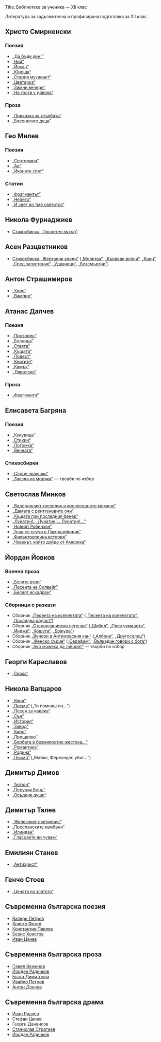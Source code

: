 Title: Библиотека за ученика — XII клас

Литература за задължителна и профилирана подготовка за XII клас.

## Христо Смирненски

### Поезия

* [„Да бъде ден!“](/text/5348)
* [„Ний“](/text/5349)
* [„Йохан“](/text/5365)
* [„Юноша“](/text/5337)
* [„Стария музикант“](/text/5356)
* [„Цветарка“](/text/5359)
* [„Зимни вечери“](/text/5341)
* [„На гости у дявола“](/serie/na-gosti-u-djavola)

### Проза

* [„Приказка за стълбата“](/text/4253)
* [„Босоногите деца“](/text/4255)

## Гео Милев

### Поезия

* [„Септември“](/text/11335)
* [„Ад“](/text/11334)
* [„Иконите спят“](/book/562)

### Статии

* [„Фрагментьт“](/text/11368)
* [„Небето“](/text/11371)
* [„И свет во тме светится“](/text/11385)

## Никола Фурнаджиев

* [Стихосбирка „Пролетен вятър“](http://www.litclub.bg/library/bg/furnajiev/index.html)

## Асен Разцветников

* [Стихосбирка „Жертвени клади“](http://chitanka.info/book/4355-zhertveni-kladilirika) ([„Молитва“](/text/24606), [„Кървави вопли“](/text/24607), [„Каин“](/text/24608), [„Сред запустение“](/text/24609), [„Удавници“](/text/24610), [„Безсмъртни“](/text/24611))

## Антон Страшимиров

* [„Хоро“](/text/5306)
* [„Вампир“](http://www.znam.bg/com/action/showBook?bookID=1409&sectionID=5)

## Атанас Далчев

### Поезия

* [„Прозорец“](/text/12097)
* [„Болница“](/text/12089)
* [„Стаята“](/text/12099)
* [„Къщата“](/text/12103)
* [„Повест“](/text/12102)
* [„Книгите“](/text/12107)
* [„Камък“](/text/12117)
* [„Дяволско“](/text/12113)

### Проза

* [„Фрагменти“](http://www.irp.oist.jp/raikov/da%E2%80%8Blchev/fragmenti.html)

## Елисавета Багряна

### Поезия

* [„Кукувица“](/text/11683)
* [„Стихии“](/text/11675)
* [„Потомка“](/text/11688)
* [„Вечната“](/text/11687)

### Стихосбирки

* [„Сърце човешко“](/book/162)
* [„Звезда на моряка“](/book/161) — творби по избор

## Светослав Минков

* [„Водородният господин и кислородното момиче“](/text/1590)
* [„Дамата с рентгеновите очи“](/text/1580)
* [„Къщата при последния фенер“](/text/1582)
* [„Лунатин!… Лунатин!… Лунатин!…“](/text/20180)
* [„Новият Робинзон“](/text/20182)
* [„Това се случи в Лампадефория“](/text/1588)
* [„Филантропична история“](/text/20185)
* [„Човекът, който дойде от Америка“](/text/1578)

## Йордан Йовков

### Военна проза

* [„Белите рози“](/text/7904)
* [„Песента на Солвейг“](/text/7964)
* [„Белият ескадрон“](/text/7962)

### Сборници с разкази

* Сборник [„Песента на колелетата“](/book/521) ([„Песента на колелетата“](/text/7895), [„Последна радост“](/text/7896))
* Сборник [„Старопланински легенди“](/book/522) ([„Шибил“](/text/2969), [„През чумавото“](/text/7893), [„Индже“](/text/7891), [„Кошута“](/text/7886), [„Божура“](/text/7888))
* Сборник [„Вечери в Антимовския хан“](/book/517) ([„Албена“](/text/7879), [„Другоселец“](/text/7885))
* Сборник [„Женско сърце“](/book/518) ([„Серафим“](/text/7845), [„Вълкадин говори с бога“](/text/7855))
* Сборник [„Ако можеха да говорят“](/book/516) — творби по избор

## Георги Караславов

* [„Снаха“](/text/14321)

## Никола Вапцаров

* [„Вяра“](/text/11434)
* [„Писмо“](/text/11440) („Ти помниш ли…“)
* [„Песен за човека“](/text/11441)
* [„Сън“](/text/11451)
* [„История“](/text/11418)
* [„Завод“](/text/11436)
* [„Кино“](/text/11421)
* [„Прощално“](/text/11429)
* [„Борбата е безмилостно жестока…“](/text/11430)
* [„Романтика“](/text/11438)
* [„Родина“](/text/11442)
* [„Писмо“](/text/11454) („Майко, Фернандес убит…“)

## Димитър Димов

* [„Тютюн“](/text/5799)
* [„Поручик Бенц“](/text/2387)
* [„Осъдени души“](/text/2386)

## Димитър Талев

* [„Железният светилник“](/text/569)
* [„Преспанските камбани“](/text/577)
* [„Илинден“](/text/573)
* [„Гласовете ви чувам“](/text/3156)

## Емилиян Станев

* [„Антихрист“](/text/4962)

## Генчо Стоев

* [„Цената на златото“](http://www.slovo.bg/showwork.php3?AuID=158&WorkID=4293&Level=1)

## Съвременна българска поезия

* [Валери Петров](/person/valeri-petrov)
* [Христо Фотев](/person/hristo-fotev)
* [Константин Павлов](/person/konstantin-pavlov)
* [Борис Христов](/person/boris-hristov)
* [Иван Цанев](/person/ivan-tsanev)

## Съвременна българска проза

* [Павел Вежинов](/person/pavel-vezhinov)
* [Йордан Радичков](/person/jordan-radichkov)
* [Блага Димитрова](/person/blaga-dimitrova)
* [Ивайло Петров](/person/ivajlo-petrov)
* [Антон Дончев](/person/anton-donchev)

## Съвременна българска драма

* [Иван Радоев](/person/ivan-radoev)
* Стефан Цанев
* Георги Данаилов
* [Станислав Стратиев](/person/stanislav-stratiev)
* [Йордан Радичков](/person/jordan-radichkov)
